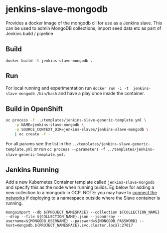 # jenkins-slave-mongodb
Provides a docker image of the mongodb cli for use as a Jenkins slave. This can be used to admin MongoDB collections, import seed data etc as part of Jenkins build / pipeline

## Build
`docker build -t jenkins-slave-mongodb .`

## Run
For local running and experimentation run `docker run -i -t  jenkins-slave-mongodb /bin/bash` and have a play once inside the container.

## Build in OpenShift
```bash
oc process -f ../templates/jenkins-slave-generic-template.yml \
    -p NAME=jenkins-slave-mongodb \
    -p SOURCE_CONTEXT_DIR=jenkins-slaves/jenkins-slave-mongodb \
    | oc create -f -
```
For all params see the list in the `../templates/jenkins-slave-generic-template.yml` or run `oc process --parameters -f ../templates/jenkins-slave-generic-template.yml`.

## Jenkins Running
Add a new Kubernetes Container template called `jenkins-slave-mongodb` and specify this as the node when running builds. Eg below for adding a new collection to a mongodb in OCP. NOTE: you may have to [connect the networks](https://docs.openshift.com/container-platform/3.11/admin_guide/managing_networking.html#joining-project-networks) if deploying to a namespace outside where the Slave container is running.
```
mongoimport --db ${PROJECT_NAMESPACE} --collection ${COLLECTION_NAME}  --drop --file ${COLLECTION_NAME}.json --jsonArray --username=${MONGODB_USERNAME} --password=${MONGODB_PASSWORD} --host=mongodb.${PROJECT_NAMESPACE}.svc.cluster.local:27017
```
